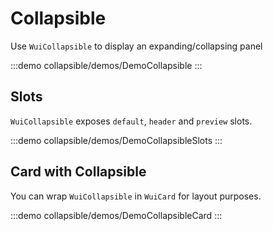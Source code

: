 <script setup>
import DemoCollapsible from '@/components/collapsible/demos/DemoCollapsible.vue'
import DemoCollapsibleSlots from '@/components/collapsible/demos/DemoCollapsibleSlots.vue'
import DemoCollapsibleCard from '@/components/collapsible/demos/DemoCollapsibleCard.vue'
</script>

# Collapsible

Use `WuiCollapsible` to display an expanding/collapsing panel

:::demo collapsible/demos/DemoCollapsible
<DemoCollapsible />
:::


## Slots

`WuiCollapsible` exposes `default`, `header` and `preview` slots.

:::demo collapsible/demos/DemoCollapsibleSlots
<DemoCollapsibleSlots />
:::


## Card with Collapsible

You can wrap `WuiCollapsible` in `WuiCard` for layout purposes.

:::demo collapsible/demos/DemoCollapsibleCard
<DemoCollapsibleCard />
:::
